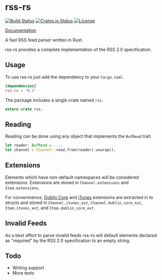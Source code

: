 # rss-rs

[![Build Status](https://travis-ci.org/jameshurst/rss-rs.svg?branch=master)](https://travis-ci.org/jameshurst/rss-rs)
[![Crates.io Status](http://meritbadge.herokuapp.com/rss-rs)](https://crates.io/crates/rss-rs)
[![License](https://img.shields.io/badge/license-MIT-blue.svg)](https://raw.githubusercontent.com/jameshurst/rss-rs/master/LICENSE)

[Documentation](https://jameshurst.github.io/rss-rs/rss/)

A fast RSS feed parser written in Rust. 

rss-rs provides a complete implementation of the RSS 2.0 specification.

## Usage

To use rss-rs just add the dependency to your `Cargo.toml`.

```toml
[dependencies]
rss-rs = "0.2"
```

The package includes a single crate named `rss`.

```rust
extern crate rss;
```

## Reading

Reading can be done using any object that implements the `BufRead` trait. 

```rust
let reader: BufRead = ...;
let channel = Channel::read_from(reader).unwrap();
```

## Extensions

Elements which have non-default namespaces will be considered extensions. Extensions are stored in `Channel.extensions` and `Item.extensions`. 

For conveninence, [Dublin Core](http://dublincore.org/documents/dces/) and [iTunes](https://help.apple.com/itc/podcasts_connect/#/itcb54353390) extensions are extracted in to structs and stored in `Channel.itunes_ext`, `Channel.dublin_core_ext`, `Item.itunes_ext`, and `Item.dublin_core_ext`.

## Invalid Feeds

As a best effort to parse invalid feeds rss-rs will default elements declared as "required" by the RSS 2.0 specification to an empty string.

## Todo

* Writing support
* More tests

